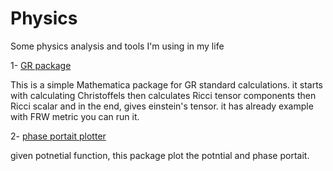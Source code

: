 # Physics
Some physics analysis and tools I'm using in my life

1-  [GR package](https://github.com/MohamedElashri/Physics/blob/master/GR.nb)

This is a simple Mathematica package for GR standard calculations. it starts with calculating Christoffels then calculates Ricci tensor components then Ricci scalar and in the end, gives einstein's tensor. 
it has already example with FRW metric you can run it.

2-  [phase portait plotter](https://github.com/MohamedElashri/Physics/blob/master/phase%20portait.m)

given potnetial function, this package plot the potntial and phase portait. 
